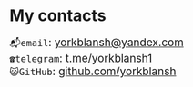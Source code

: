 # My contacts

<div style="font-size:19px">

`📬️email`: yorkblansh@yandex.com
\
`☎️telegram`: [t.me/yorkblansh1](https://t.me/yorkblansh1)
\
`😺GitHub`: [github.com/yorkblansh](https://github.com/yorkblansh)

</div>
